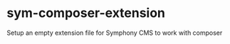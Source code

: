 sym-composer-extension
======================

Setup an empty extension file for Symphony CMS to work with composer

